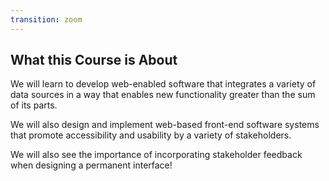 ```yaml
---
transition: zoom
---
```


## What this Course is About

<p class="fragment">We will learn to develop web-enabled software that integrates a variety of data sources in a way that enables new functionality greater than the sum of its parts.</p>

<p class="fragment">We will also design and implement web-based front-end software systems that promote accessibility and usability by a variety of stakeholders.</p>

<p class="fragment">We will also see the importance of incorporating stakeholder feedback when designing a permanent interface!</p>